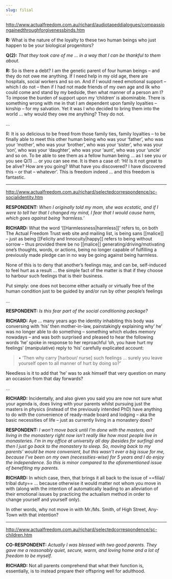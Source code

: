 ```yaml
---
slug: filial
---
```


http://www.actualfreedom.com.au/richard/audiotapeddialogues/compassiongainedthroughforgivenessbinds.htm

**R:** What is the nature of the loyalty to these two human beings who just happen to be your biological progenitors?

**Q(2):** _That they took care of me ... in a way that I can be thankful to them about._

**R:** So is there a debt? I am the genetic parent of four human beings – and they do not owe me anything. If I need help in my old age, there are hospitals, social workers and so on. And if I would need emotional support – which I do not – then if I had not made friends of my own age and ilk who could come and stand by my bedside, then what manner of a person am I? To impose the burden of support upon my ‘children’ is abominable. There is something wrong with me in that I am dependent upon family loyalties – kinship – for my salvation. Yet it was I who decided to bring them into the world ... why would they owe me anything? They do not.

...

R: It is so delicious to be freed from those family ties, family loyalties – to be finally able to meet this other human being who was your ‘father’, who was your ‘mother’, who was your ‘brother’, who was your ‘sister’, who was your ‘son’, who was your ‘daughter’, who was your ‘aunt’, who was your ‘uncle’ and so on. To be able to see them as a fellow human being ... as I see you or you see Q(1) ... or you can see me. It is then a case of: ‘Hi! Is it not great to be alive? How are you going? What have you discovered? I have discovered this – or that – whatever’. This is freedom indeed ... and this freedom is fantastic.

---

http://www.actualfreedom.com.au/richard/selectedcorrespondence/sc-socialidentity.htm

**RESPONDENT:** _When I originally told my mom, she was ecstatic, and if I were to tell her that I changed my mind, I fear that I would cause harm, which goes against being ‘harmless.’_

**RICHARD:** What the word ‘[[Harmlessness|harmless]]’ refers to, on both The Actual Freedom Trust web site and mailing list, is being sans [[malice]] – just as being [[Felicity and Innocuity|happy]] refers to being without sorrow – thus provided there be no [[malice]] generating/driving/motivating one’s thoughts, words, or actions, being no longer capable of fulfilling a previously made pledge can in no way be going against being harmless.

None of this is to deny that another’s feelings may, and can be, self-induced to feel hurt as a result ... the simple fact of the matter is that if they choose to harbour such feelings that is their business.

Put simply: one does not become either actually or virtually free of the human condition just to be guided by and/or run by other people’s feelings

...

**RESPONDENT:** _Is this fear part of the social conditioning package?_

**RICHARD:** Aye ... many years ago the identity inhabiting this body was conversing with ‘his’ then mother-in-law, painstakingly explaining why’ he’ was no longer able to do something – something which eludes memory nowadays – and was both surprised and pleased to hear the following words ‘he’ spoke in response to her reproachful ‘oh, you have hurt my feelings’ (manipulative) reply to ‘his’ carefully explicated account:

> • ‘Then why carry \[harbour/ nurse\] such feelings ... surely you leave yourself open to all manner of hurt by doing so?’

Needless is it to add that ‘he’ was to ask himself that very question on many an occasion from that day forwards?

...

**RICHARD:** Incidentally, and also given you said you are now not sure what your agenda is, does living with your parents whilst pursuing just the masters in physics (instead of the previously intended PhD) have anything to do with the convenience of ready-made board and lodging – aka the basic necessities of life – just as currently living in a monastery does?

**RESPONDENT:** _I won’t move back until I’m done with the masters, and living in the monastery right now isn’t really like how most people live in monasteries. I’m in my office at university all day (besides for surfing) and then I just go back to the monastery to sleep. So, moving back to my parents’ would be more convenient, but this wasn’t ever a big issue for me, because I’ve been on my own (necessities-wise) for 5 years and I do enjoy the independence. So this is minor compared to the aforementioned issue of benefiting my parents._

**RICHARD:** In which case, then, that brings it all back to the issue of ==filial/ tribal duty== ... because otherwise it would matter not whom you move in with (along with the intention of automatically leading to an alleviation of their emotional issues by practicing the actualism method in order to change yourself and yourself only).

In other words, why not move in with Mr./Ms. Smith, of High Street, Any-Town with that intention?

---

http://www.actualfreedom.com.au/richard/selectedcorrespondence/sc-children.htm

**CO-RESPONDENT:** _Actually I was blessed with two good parents. They gave me a reasonably quiet, secure, warm, and loving home and a lot of freedom to be myself._

**RICHARD:** Not all parents comprehend that what their function is, essentially, is to instead prepare their offspring well for adulthood.